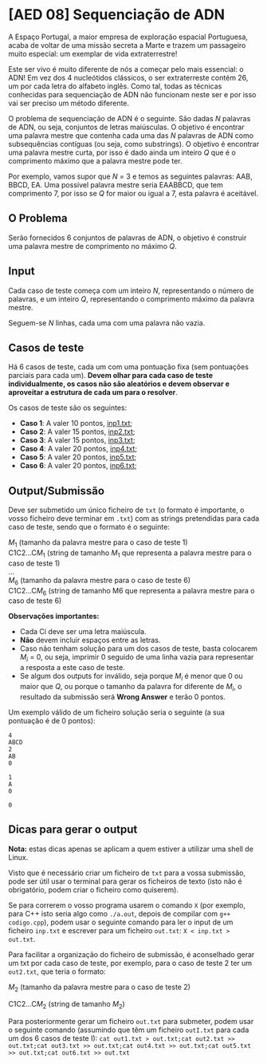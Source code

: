 # [AED 08] Sequenciação de ADN

A Espaço Portugal, a maior empresa de exploração espacial Portuguesa, acaba de voltar de uma missão secreta a Marte e trazem um passageiro muito especial: um exemplar de vida extraterrestre!

Este ser vivo é muito diferente de nós a começar pelo mais essencial: o ADN! Em vez dos 4 nucleótidos clássicos, o ser extraterreste contém 26, um por cada letra do alfabeto inglês. Como tal, todas as técnicas conhecidas para sequenciação de ADN não funcionam neste ser e por isso vai ser preciso um método diferente.

O problema de sequenciação de ADN é o seguinte. São dadas $N$ palavras de ADN, ou seja, conjuntos de letras maiúsculas. O objetivo é encontrar uma palavra mestre que contenha cada uma das $N$ palavras de ADN como subsequências contíguas (ou seja, como substrings). O objetivo é encontrar uma palavra mestre curta, por isso é dado ainda um inteiro $Q$ que é o comprimento máximo que a palavra mestre pode ter.

Por exemplo, vamos supor que $N$ = 3 e temos as seguintes palavras: AAB, BBCD, EA. Uma possível palavra mestre seria EAABBCD, que tem comprimento 7, por isso se $Q$ for maior ou igual a 7, esta palavra é aceitável.

## O Problema

Serão fornecidos 6 conjuntos de palavras de ADN, o objetivo é construir uma palavra mestre de comprimento no máximo $Q$.

## Input

Cada caso de teste começa com um inteiro $N$, representando o número de palavras, e um inteiro $Q$, representando o comprimento máximo da palavra mestre.

Seguem-se $N$ linhas, cada uma com uma palavra não vazia.

## Casos de teste

Há 6 casos de teste, cada um com uma pontuação fixa (sem pontuações parciais para cada um). **Devem olhar para cada caso de teste individualmente, os casos não são aleatórios e devem observar e aproveitar a estrutura de cada um para o resolver**.

Os casos de teste são os seguintes:

- **Caso 1**: A valer 10 pontos, [inp1.txt](inp1.txt);
- **Caso 2**: A valer 15 pontos, [inp2.txt](inp2.txt);
- **Caso 3**: A valer 15 pontos, [inp3.txt](inp3.txt);
- **Caso 4**: A valer 20 pontos, [inp4.txt](inp4.txt);
- **Caso 5**: A valer 20 pontos, [inp5.txt](inp5.txt);
- **Caso 6**: A valer 20 pontos, [inp6.txt](inp6.txt);

## Output/Submissão

Deve ser submetido um único ficheiro de `txt` (o formato é importante, o vosso ficheiro deve terminar em `.txt`) com as strings pretendidas para cada caso de teste, sendo que o formato é o seguinte:

$M_1$ (tamanho da palavra mestre para o caso de teste 1)\
C1C2...C$M_1$ (string de tamanho $M_1$ que representa a palavra mestre para o caso de teste 1)\
...\
$M_6$ (tamanho da palavra mestre para o caso de teste 6)\
C1C2...C$M_6$ (string de tamanho M6 que representa a palavra mestre para o caso de teste 6)

**Observações importantes:**

- Cada Ci deve ser uma letra maiúscula.
- **Não** devem incluir espaços entre as letras.
- Caso não tenham solução para um dos casos de teste, basta colocarem $M_i$ = 0, ou seja, imprimir 0 seguido de uma linha vazia para representar a resposta a este caso de teste.
- Se algum dos outputs for inválido, seja porque $M_i$ é menor que 0 ou maior que $Q$, ou porque o tamanho da palavra for diferente de $M_i$, o resultado da submissão será **Wrong Answer** e terão 0 pontos.

Um exemplo válido de um ficheiro solução seria o seguinte (a sua pontuação é de 0 pontos):

```
4
ABCD
2
AB
0

1
A
0

0

```

## Dicas para gerar o output

**Nota:** estas dicas apenas se aplicam a quem estiver a utilizar uma shell de Linux.

Visto que é necessário criar um ficheiro de `txt` para a vossa submissão, pode ser útil usar o terminal para gerar os ficheiros de texto (isto não é obrigatório, podem criar o ficheiro como quiserem).

Se para correrem o vosso programa usarem o comando `X` (por exemplo, para C++ isto seria algo como `./a.out`, depois de compilar com `g++ codigo.cpp`), podem usar o seguinte comando para ler o input de um ficheiro `inp.txt` e escrever para um ficheiro `out.txt`: `X < inp.txt > out.txt`.

Para facilitar a organização do ficheiro de submissão, é aconselhado gerar um txt por cada caso de teste, por exemplo, para o caso de teste 2 ter um `out2.txt`, que teria o formato:

$M_2$ (tamanho da palavra mestre para o caso de teste 2)

C1C2...C$M_2$ (string de tamanho $M_2$)

Para posteriormente gerar um ficheiro `out.txt` para submeter, podem usar o seguinte comando (assumindo que têm um ficheiro `outI.txt` para cada um dos 6 casos de teste I): `cat out1.txt > out.txt;cat out2.txt >> out.txt;cat out3.txt >> out.txt;cat out4.txt >> out.txt;cat out5.txt >> out.txt;cat out6.txt >> out.txt`
